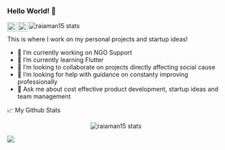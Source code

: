 ### Hello World! 👋

<a href="https://www.linkedin.com/in/raiaman15/">
  <img align="left" alt="Aman's LinkedIn" width="22px" src="https://raw.githubusercontent.com/peterthehan/peterthehan/master/assets/linkedin.svg" />
</a>
<a href="https://twitter.com/raiaman15">
  <img align="left" alt="Aman's Twitter" width="22px" src="https://raw.githubusercontent.com/peterthehan/peterthehan/master/assets/twitter.svg" />
</a>
<img src="https://visitor-badge.glitch.me/badge?page_id=raiaman15.raiaman15" alt="raiaman15 stats" />

<br />

This is where I work on my personal projects and startup ideas!

- 🔭 I’m currently working on NGO Support
- 🌱 I’m currently learning Flutter
- 👯 I’m looking to collaborate on projects directly affecting social cause
- 🤔 I’m looking for help with guidance on constanty improving professionally
- 💬 Ask me about cost effective product development, startup ideas and team management


📈 My Github Stats

<p align="center">
  <img src="https://github-readme-stats.vercel.app/api?username=raiaman15&show_icons=true&theme=gotham" alt="raiaman15 stats" />
</p>
<img src="https://cr-skills-chart-widget.azurewebsites.net/api/api?username=raiaman15" />
